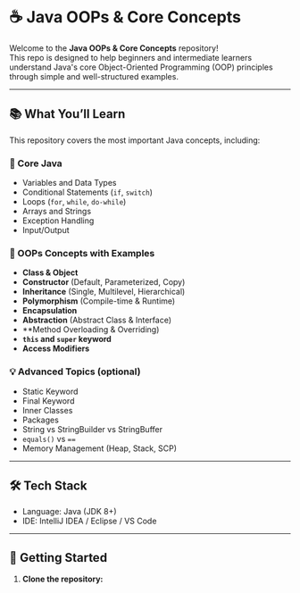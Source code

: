 # ☕ Java OOPs & Core Concepts

Welcome to the **Java OOPs & Core Concepts** repository!  
This repo is designed to help beginners and intermediate learners understand Java's core Object-Oriented Programming (OOP) principles through simple and well-structured examples.

---

## 📚 What You’ll Learn

This repository covers the most important Java concepts, including:

### 🔹 Core Java
- Variables and Data Types
- Conditional Statements (`if`, `switch`)
- Loops (`for`, `while`, `do-while`)
- Arrays and Strings
- Exception Handling
- Input/Output

### 🔸 OOPs Concepts with Examples
- **Class & Object**
- **Constructor** (Default, Parameterized, Copy)
- **Inheritance** (Single, Multilevel, Hierarchical)
- **Polymorphism** (Compile-time & Runtime)
- **Encapsulation**
- **Abstraction** (Abstract Class & Interface)
- **Method Overloading & Overriding)
- **`this` and `super` keyword**
- **Access Modifiers**

### 💡 Advanced Topics (optional)
- Static Keyword
- Final Keyword
- Inner Classes
- Packages
- String vs StringBuilder vs StringBuffer
- `equals()` vs `==`
- Memory Management (Heap, Stack, SCP)

---

## 🛠 Tech Stack

- Language: Java (JDK 8+)
- IDE: IntelliJ IDEA / Eclipse / VS Code

---

## 🚀 Getting Started

1. **Clone the repository:**
   ```bash
   
